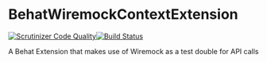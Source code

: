 BehatWiremockContextExtension
===============
[![Scrutinizer Code Quality](https://scrutinizer-ci.com/g/creativesoftworks/BehatWiremockContextExtension/badges/quality-score.png?b=master)](https://scrutinizer-ci.com/g/creativesoftworks/BehatWiremockContextExtension/?branch=master)[![Build Status](https://travis-ci.org/creativesoftworks/BehatWiremockContextExtension.svg?branch=master)](https://travis-ci.org/creativesoftworks/BehatWiremockContextExtension)

A Behat Extension that makes use of Wiremock as a test double for API calls
